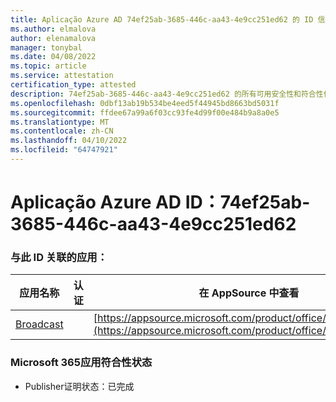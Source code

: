```yaml
---
title: Aplicação Azure AD 74ef25ab-3685-446c-aa43-4e9cc251ed62 的 ID 信息
ms.author: elmalova
author: elenamalova
manager: tonybal
ms.date: 04/08/2022
ms.topic: article
ms.service: attestation
certification_type: attested
description: 74ef25ab-3685-446c-aa43-4e9cc251ed62 的所有可用安全性和符合性信息。
ms.openlocfilehash: 0dbf13ab19b534be4eed5f44945bd8663bd5031f
ms.sourcegitcommit: ffdee67a99a6f03cc93fe4d99f00e484b9a8a0e5
ms.translationtype: MT
ms.contentlocale: zh-CN
ms.lasthandoff: 04/10/2022
ms.locfileid: "64747921"
---
```

# <a name="azure-app-id-74ef25ab-3685-446c-aa43-4e9cc251ed62"></a>Aplicação Azure AD ID：74ef25ab-3685-446c-aa43-4e9cc251ed62


### <a name="apps-associated-with-this-id"></a>与此 ID 关联的应用：
| **应用名称** | **认证** | **在 AppSource 中查看** |
|--------------|---------------|-----------------------|
| [Broadcast](../forward/WA200002697.md) |  | [https://appsource.microsoft.com/product/office/WA200002697](https://appsource.microsoft.com/product/office/WA200002697) |

### <a name="microsoft-365-app-compliance-status"></a>Microsoft 365应用符合性状态
- Publisher证明状态：已完成
